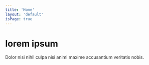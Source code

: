 ```yaml
---
title: 'Home'
layout: 'default'
isPage: true
---
```


# lorem ipsum

Dolor nisi nihil culpa nisi animi maxime accusantium veritatis nobis.
